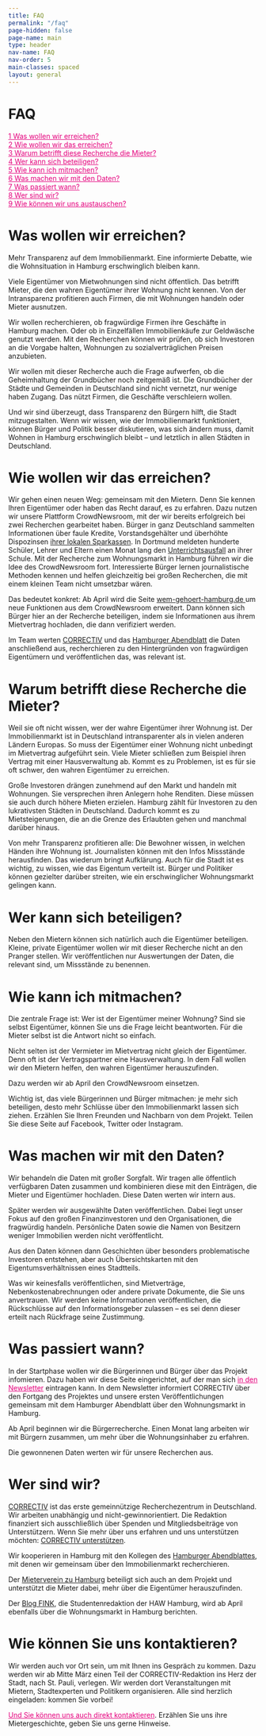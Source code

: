 ```yaml
---
title: FAQ
permalink: "/faq"
page-hidden: false
page-name: main
type: header
nav-name: FAQ
nav-order: 5
main-classes: spaced
layout: general
---
```


# FAQ

<a style="color: #e5007d" href="#1">1 Was wollen wir erreichen?</a><br>
<a style="color: #e5007d" href="#2">2 Wie wollen wir das erreichen?</a><br>
<a style="color: #e5007d" href="#3">3 Warum betrifft diese Recherche die Mieter? </a><br>
<a style="color: #e5007d" href="#4">4 Wer kann sich beteiligen?</a><br>
<a style="color: #e5007d" href="#5">5 Wie kann ich mitmachen?</a><br>
<a style="color: #e5007d" href="#6">6 Was machen wir mit den Daten?</a><br>
<a style="color: #e5007d" href="#7">7 Was passiert wann?</a><br>
<a style="color: #e5007d" href="#8">8 Wer sind wir?</a><br>
<a style="color: #e5007d" href="#9">9 Wie können wir uns austauschen?</a>


<h1><a name="1" id="1">Was wollen wir erreichen?</a></h1>

Mehr Transparenz auf dem Immobilienmarkt. Eine informierte Debatte, wie die Wohnsituation in Hamburg erschwinglich bleiben kann.

Viele Eigentümer von Mietwohnungen sind nicht öffentlich. Das betrifft Mieter, die den wahren Eigentümer ihrer Wohnung nicht kennen. Von der Intransparenz profitieren auch Firmen, die mit Wohnungen handeln oder Mieter ausnutzen.  

Wir wollen recherchieren, ob fragwürdige Firmen ihre Geschäfte in Hamburg machen. Oder ob in Einzelfällen Immobilienkäufe zur Geldwäsche genutzt werden. Mit den Recherchen können wir prüfen, ob sich Investoren an die Vorgabe halten, Wohnungen zu sozialverträglichen Preisen anzubieten.

Wir wollen mit dieser Recherche auch die Frage aufwerfen, ob die Geheimhaltung der Grundbücher noch zeitgemäß ist. Die Grundbücher der Städte und Gemeinden in Deutschland sind nicht vernetzt, nur wenige haben Zugang. Das nützt Firmen, die Geschäfte verschleiern wollen.

Und wir sind überzeugt, dass Transparenz den Bürgern hilft, die Stadt mitzugestalten. Wenn wir wissen, wie der Immobilienmarkt funktioniert, können Bürger und Politik besser diskutieren, was sich ändern muss, damit Wohnen in Hamburg erschwinglich bleibt – und letztlich in allen Städten in Deutschland.


<h1><a name="2" id="2">Wie wollen wir das erreichen?</a></h1>

Wir gehen einen neuen Weg: gemeinsam mit den Mietern. Denn Sie kennen Ihren Eigentümer oder haben das Recht darauf, es zu erfahren. Dazu nutzen wir unsere Plattform CrowdNewsroom, mit der wir bereits erfolgreich bei zwei Recherchen gearbeitet haben. Bürger in ganz Deutschland sammelten Informationen über faule Kredite, Vorstandsgehälter und überhöhte Dispozinsen [ihrer lokalen Sparkassen](https://correctiv.org/recherchen/sparkassen/). In Dortmund meldeten hunderte Schüler, Lehrer und Eltern einen Monat lang den [Unterrichtsausfall](https://crowdnewsroom.org/unterrichtsausfall-der-check/) an ihrer Schule. Mit der Recherche zum Wohnungsmarkt in Hamburg führen wir die Idee des CrowdNewsroom fort. Interessierte Bürger lernen journalistische Methoden kennen und helfen gleichzeitig bei großen Recherchen, die mit einem kleinen Team nicht umsetzbar wären.

Das bedeutet konkret: Ab April wird die Seite [wem-gehoert-hamburg.de ](http://wem-gehoert-hamburg.de/)um neue Funktionen aus dem CrowdNewsroom erweitert. Dann können sich Bürger hier an der Recherche beteiligen, indem sie Informationen aus ihrem Mietvertrag hochladen, die dann verifiziert werden.

Im Team werten [CORRECTIV](https://correctiv.org/) und das [Hamburger Abendblatt](https://www.abendblatt.de/) die Daten anschließend aus, recherchieren zu den Hintergründen von fragwürdigen Eigentümern und veröffentlichen das, was relevant ist.


<h1><a name="3" id="3">Warum betrifft diese Recherche die Mieter?</a></h1>

Weil sie oft nicht wissen, wer der wahre Eigentümer ihrer Wohnung ist. Der Immobilienmarkt ist in Deutschland intransparenter als in vielen anderen Ländern Europas. So muss der Eigentümer einer Wohnung nicht unbedingt im Mietvertrag aufgeführt sein. Viele Mieter schließen zum Beispiel ihren Vertrag mit einer Hausverwaltung ab. Kommt es zu Problemen, ist es für sie oft schwer, den wahren Eigentümer zu erreichen.

Große Investoren drängen zunehmend auf den Markt und handeln mit Wohnungen. Sie versprechen ihren Anlegern hohe Renditen. Diese müssen sie auch durch höhere Mieten erzielen. Hamburg zählt für Investoren zu den lukrativsten Städten in Deutschland. Dadurch kommt es zu Mietsteigerungen, die an die Grenze des Erlaubten gehen und manchmal darüber hinaus.

Von mehr Transparenz profitieren alle: Die Bewohner wissen, in welchen Händen ihre Wohnung ist. Journalisten können mit den Infos Missstände herausfinden. Das wiederum bringt Aufklärung. Auch für die Stadt ist es wichtig, zu wissen, wie das Eigentum verteilt ist. Bürger und Politiker können gezielter darüber streiten, wie ein erschwinglicher Wohnungsmarkt gelingen kann.


<h1><a name="4" id="4">Wer kann sich beteiligen?</a></h1>

Neben den Mietern können sich natürlich auch die Eigentümer beteiligen. Kleine, private Eigentümer wollen wir mit dieser Recherche nicht an den Pranger stellen. Wir veröffentlichen nur Auswertungen der Daten, die relevant sind, um Missstände zu benennen.


<h1><a name="5" id="5">Wie kann ich mitmachen?</a></h1>

Die zentrale Frage ist: Wer ist der Eigentümer meiner Wohnung? Sind sie selbst Eigentümer, können Sie uns die Frage leicht beantworten. Für die Mieter selbst ist die Antwort nicht so einfach. 

Nicht selten ist der Vermieter im Mietvertrag nicht gleich der Eigentümer. Denn oft ist der Vertragspartner eine Hausverwaltung. In dem Fall wollen wir den Mietern helfen, den wahren Eigentümer herauszufinden. 

Dazu werden wir ab April den CrowdNewsroom einsetzen.

Wichtig ist, das viele Bürgerinnen und Bürger mitmachen: je mehr sich beteiligen, desto mehr Schlüsse über den Immobilienmarkt lassen sich ziehen. Erzählen Sie Ihren Freunden und Nachbarn von dem Projekt. Teilen Sie diese Seite auf Facebook, Twitter oder Instagram.

<h1><a name="6" id="6">Was machen wir mit den Daten?</a></h1>

Wir behandeln die Daten mit großer Sorgfalt. Wir tragen alle öffentlich verfügbaren Daten zusammen und kombinieren diese mit den Einträgen, die Mieter und Eigentümer hochladen. Diese Daten werten wir intern aus. 

Später werden wir ausgewählte Daten veröffentlichen. Dabei liegt unser Fokus auf den großen Finanzinvestoren und den Organisationen, die fragwürdig handeln. Persönliche Daten sowie die Namen von Besitzern weniger Immobilien werden nicht veröffentlicht. 

Aus den Daten können dann Geschichten über besonders problematische Investoren entstehen, aber auch Übersichtskarten mit den Eigentumsverhältnissen eines Stadtteils.

Was wir keinesfalls veröffentlichen, sind Mietverträge, Nebenkostenabrechnungen oder andere private Dokumente, die Sie uns anvertrauen. Wir werden keine Informationen veröffentlichen, die Rückschlüsse auf den Informationsgeber zulassen – es sei denn dieser erteilt nach Rückfrage seine Zustimmung.


<h1><a name="7" id="7">Was passiert wann?</a></h1>

In der Startphase wollen wir die Bürgerinnen und Bürger über das Projekt infomieren. Dazu haben wir diese Seite eingerichtet, auf der man sich <a style="color: #e5007d" href="/#signup">in den Newsletter</a> eintragen kann. In dem Newsletter informiert CORRECTIV über den Fortgang des Projektes und unsere ersten Veröffentlichungen gemeinsam mit dem Hamburger Abendblatt über den Wohnungsmarkt in Hamburg.

Ab April beginnen wir die Bürgerrecherche. Einen Monat lang arbeiten wir mit Bürgern zusammen, um mehr über die Wohnungsinhaber zu erfahren. 

Die gewonnenen Daten werten wir für unsere Recherchen aus.


<h1><a name="8" id="8">Wer sind wir?</a></h1>

[CORRECTIV](https://correctiv.org/) ist das erste gemeinnützige Recherchezentrum in Deutschland. Wir arbeiten unabhängig und nicht-gewinnorientiert. Die Redaktion finanziert sich ausschließlich über Spenden und Mitgliedsbeiträge von Unterstützern. Wenn Sie mehr über uns erfahren und uns unterstützen möchten: [CORRECTIV unterstützen](https://correctiv.org/unterstuetzen/).

Wir kooperieren in Hamburg mit den Kollegen des [Hamburger Abendblattes](https://www.abendblatt.de/), mit denen wir gemeinsam über den Immobilienmarkt recherchieren. 

Der [Mieterverein zu Hamburg](https://www.mieterverein-hamburg.de/de/) beteiligt sich auch an dem Projekt und unterstützt die Mieter dabei, mehr über die Eigentümer herauszufinden.

Der [Blog FINK](https://fink.hamburg/), die Studentenredaktion der HAW Hamburg, wird ab April ebenfalls über die Wohnungsmarkt in Hamburg berichten.

<h1><a name="9" id="9">Wie können Sie uns kontaktieren?</a></h1>

Wir werden auch vor Ort sein, um mit Ihnen ins Gespräch zu kommen. Dazu werden wir ab Mitte März einen Teil der CORRECTIV-Redaktion ins Herz der Stadt, nach St. Pauli, verlegen. Wir werden dort Veranstaltungen mit Mietern, Stadtexperten und Politikern organisieren. Alle sind herzlich eingeladen: kommen Sie vorbei!

<a style="color: #e5007d" href="/kontakt">Und Sie können uns auch direkt kontaktieren</a>. Erzählen Sie uns ihre Mietergeschichte, geben Sie uns gerne Hinweise. 

